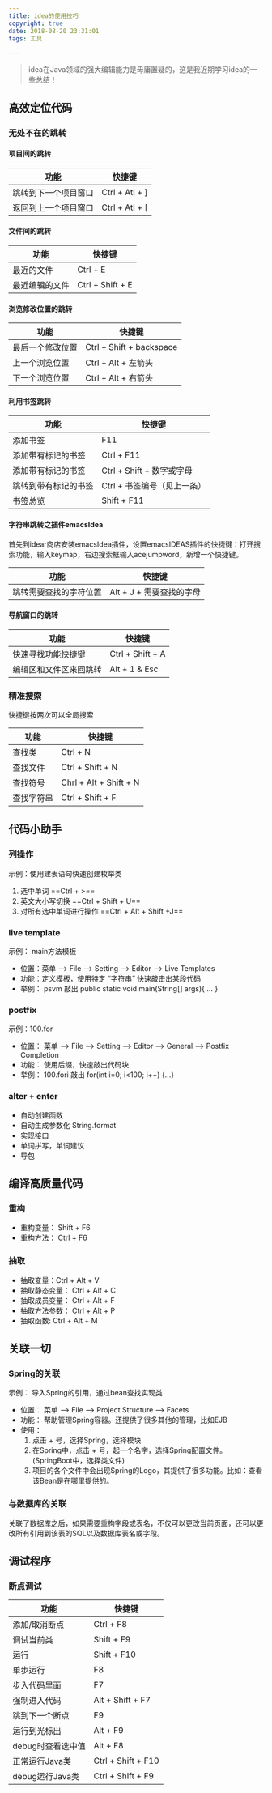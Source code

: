 ```yaml
---
title: idea的使用技巧
copyright: true
date: 2018-08-20 23:31:01
tags: 工具

---
```


> idea在Java领域的强大编辑能力是毋庸置疑的，这是我近期学习idea的一些总结！
>





<!--more-->

## 高效定位代码

### 无处不在的跳转



#### 项目间的跳转

| 功能                 | 快捷键         |
| -------------------- | -------------- |
| 跳转到下一个项目窗口 | Ctrl + Atl + ] |
| 返回到上一个项目窗口 | Ctrl + Atl + [ |



#### 文件间的跳转

| 功能                   | 快捷键                      |
| ---------------------- | --------------------------- |
| 最近的文件             | Ctrl + E                    |
| 最近编辑的文件         | Ctrl + Shift + E            |



#### 浏览修改位置的跳转

| 功能                   | 快捷键                      |
| ---------------------- | --------------------------- |
| 最后一个修改位置       | Ctrl + Shift + backspace    |
| 上一个浏览位置         | Ctrl + Alt + 左箭头         |
| 下一个浏览位置         | Ctrl + Alt + 右箭头         |



#### 利用书签跳转

| 功能                   | 快捷键                      |
| ---------------------- | --------------------------- |
| 添加书签               | F11                         |
| 添加带有标记的书签     | Ctrl + F11                  |
| 添加带有标记的书签     | Ctrl + Shift + 数字或字母   |
| 跳转到带有标记的书签   | Ctrl + 书签编号（见上一条） |
| 书签总览               | Shift + F11                 |



#### 字符串跳转之插件emacsIdea

首先到idear商店安装emacsIdea插件，设置emacsIDEAS插件的快捷键：打开搜索功能，输入keymap，右边搜索框输入acejumpword，新增一个快捷键。

| 功能                   | 快捷键                      |
| ---------------------- | --------------------------- |
| 跳转需要查找的字符位置	 | Alt + J + 需要查找的字母 |



#### 导航窗口的跳转

| 功能                   | 快捷键           |
| ---------------------- | ---------------- |
| 快速寻找功能快捷键     | Ctrl + Shift + A |
| 编辑区和文件区来回跳转 | Alt + 1 & Esc    |



### 精准搜索

快捷键按两次可以全局搜索

| 功能       | 快捷键                 |
| ---------- | ---------------------- |
| 查找类     | Ctrl + N               |
| 查找文件   | Ctrl + Shift + N       |
| 查找符号   | Chrl + Alt + Shift + N |
| 查找字符串 | Ctrl + Shift + F       |



## 代码小助手



### 列操作

示例：使用建表语句快速创建枚举类

1. 选中单词 ==Ctrl + >==
2. 英文大小写切换 ==Ctrl + Shift + U==
3. 对所有选中单词进行操作 ==Ctrl + Alt + Shift +J==



### live template

示例： main方法模板

- 位置：菜单 --> File --> Setting --> Editor --> Live Templates
- 功能：定义模板，使用特定 “字符串” 快速敲击出某段代码
- 举例： psvm 敲出 public static void main(String[] args){ ... }



### postfix

示例：100.for

- 位置： 菜单 --> File --> Setting --> Editor --> General --> Postfix Completion
- 功能： 使用后缀，快速敲出代码块
- 举例： 100.fori 敲出 for(int i=0; i<100; i++) {...}



### alter + enter

- 自动创建函数
- 自动生成参数化 String.format
- 实现接口
- 单词拼写，单词建议
- 导包



## 编译高质量代码



### 重构

- 重构变量： Shift + F6
- 重构方法： Ctrl + F6



### 抽取

- 抽取变量：Ctrl + Alt + V
- 抽取静态变量： Ctrl + Alt + C
- 抽取成员变量： Ctrl + Alt + F
- 抽取方法参数： Ctrl + Alt + P
- 抽取函数: Ctrl + Alt + M



## 关联一切



### Spring的关联

示例： 导入Spring的引用，通过bean查找实现类

- 位置： 菜单 --> File --> Project Structure --> Facets
- 功能： 帮助管理Spring容器。还提供了很多其他的管理，比如EJB
- 使用：
  1. 点击 + 号，选择Spring，选择模块
  2. 在Spring中，点击 + 号，起一个名字，选择Spring配置文件。(SpringBoot中，选择类文件)
  3. 项目的各个文件中会出现Spring的Logo，其提供了很多功能。比如：查看该Bean是在哪里提供的。



### 与数据库的关联

关联了数据库之后，如果需要重构字段或表名，不仅可以更改当前页面，还可以更改所有引用到该表的SQL以及数据库表名或字段。



## 调试程序



### 断点调试

| 功能              | 快捷键             |
| ----------------- | ------------------ |
| 添加/取消断点     | Ctrl + F8          |
| 调试当前类        | Shift + F9         |
| 运行              | Shift + F10        |
| 单步运行          | F8                 |
| 步入代码里面      | F7                 |
| 强制进入代码      | Alt + Shift + F7   |
| 跳到下一个断点    | F9                 |
| 运行到光标出      | Alt + F9           |
| debug时查看选中值 | Alt + F8           |
| 正常运行Java类    | Ctrl + Shift + F10 |
| debug运行Java类   | Ctrl + Shift + F9  |








